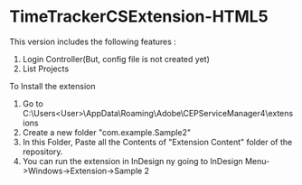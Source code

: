 TimeTrackerCSExtension-HTML5
============================
This version includes the following features : 
1. Login Controller(But, config file is not created yet)
2. List Projects



To Install the extension
1. Go to C:\Users\<User>\AppData\Roaming\Adobe\CEPServiceManager4\extensions
2. Create a new folder "com.example.Sample2"
3. In this Folder, Paste all the Contents of "Extension Content" folder of the repository.
4. You can run the extension in InDesign ny going to InDesign Menu->Windows->Extension->Sample 2
